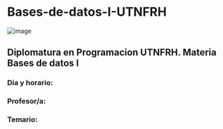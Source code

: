 # Bases-de-datos-I-UTNFRH

![image](https://user-images.githubusercontent.com/78452543/226233983-298d2adf-670e-467d-821d-dfb407aae88b.png)

## Diplomatura en Programacion UTNFRH. Materia Bases de datos I

### Dia y horario: 

### Profesor/a:

### Temario:

